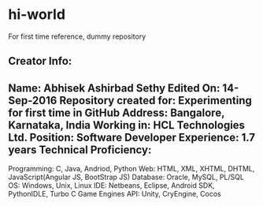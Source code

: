 # hi-world
For first time reference, dummy repository

Creator Info:
-------------
Name: Abhisek Ashirbad Sethy
Edited On: 14-Sep-2016
Repository created for: Experimenting for first time in GitHub
Address: Bangalore, Karnataka, India
Working in: HCL Technologies Ltd.
Position: Software Developer
Experience: 1.7 years
Technical Proficiency: 
----------------------
Programming: C, Java, Andriod, Python
Web: HTML, XML, XHTML, DHTML, JavaScript(Angular JS, BootStrap JS)
Database: Oracle, MySQL, PL/SQL
OS: Windows, Unix, Linux
IDE: Netbeans, Eclipse, Android SDK, PythonIDLE, Turbo C
Game Engines API: Unity, CryEngine, Cocos 
